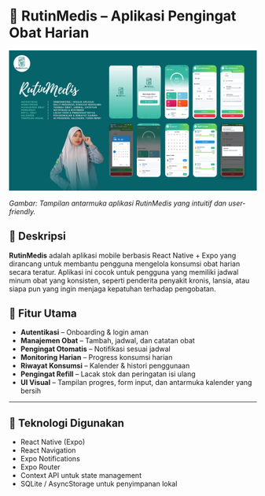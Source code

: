 # 💊 RutinMedis – Aplikasi Pengingat Obat Harian

![Tampilan Aplikasi](assets/poster%20app.png)

*Gambar: Tampilan antarmuka aplikasi RutinMedis yang intuitif dan user-friendly.*

## 📌 Deskripsi  
**RutinMedis** adalah aplikasi mobile berbasis React Native + Expo yang dirancang untuk membantu pengguna mengelola konsumsi obat harian secara teratur. Aplikasi ini cocok untuk pengguna yang memiliki jadwal minum obat yang konsisten, seperti penderita penyakit kronis, lansia, atau siapa pun yang ingin menjaga kepatuhan terhadap pengobatan.

## 🔑 Fitur Utama
- **Autentikasi** – Onboarding & login aman  
- **Manajemen Obat** – Tambah, jadwal, dan catatan obat  
- **Pengingat Otomatis** – Notifikasi sesuai jadwal  
- **Monitoring Harian** – Progress konsumsi harian  
- **Riwayat Konsumsi** – Kalender & histori penggunaan  
- **Pengingat Refill** – Lacak stok dan peringatan isi ulang  
- **UI Visual** – Tampilan progres, form input, dan antarmuka kalender yang bersih

---

## 📱 Teknologi Digunakan
- React Native (Expo)
- React Navigation
- Expo Notifications
- Expo Router
- Context API untuk state management
- SQLite / AsyncStorage untuk penyimpanan lokal
